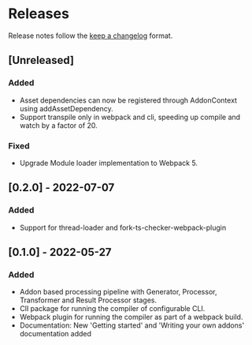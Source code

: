 <!--
 ---------------------------------------------------------------------------------------------
   Copyright (c) Quatico Solutions AG. All rights reserved.
   Licensed under the MIT License. See LICENSE in the project root for license information.
 ---------------------------------------------------------------------------------------------
-->
<!-- markdownlint-disable MD024 -->

# Releases

Release notes follow the [keep a changelog](https://keepachangelog.com/en/1.0.0/) format.

## [Unreleased]

### Added

- Asset dependencies can now be registered through AddonContext using addAssetDependency.
- Support transpile only in webpack and cli, speeding up compile and watch by a factor of 20.

### Fixed

- Upgrade Module loader implementation to Webpack 5.

## [0.2.0] - 2022-07-07

### Added

- Support for thread-loader and fork-ts-checker-webpack-plugin

## [0.1.0] - 2022-05-27

### Added

- Addon based processing pipeline with Generator, Processor, Transformer and Result Processor stages.
- ClI package for running the compiler of configurable CLI.
- Webpack plugin for running the compiler as part of a webpack build.
- Documentation: New 'Getting started' and 'Writing your own addons' documentation added
